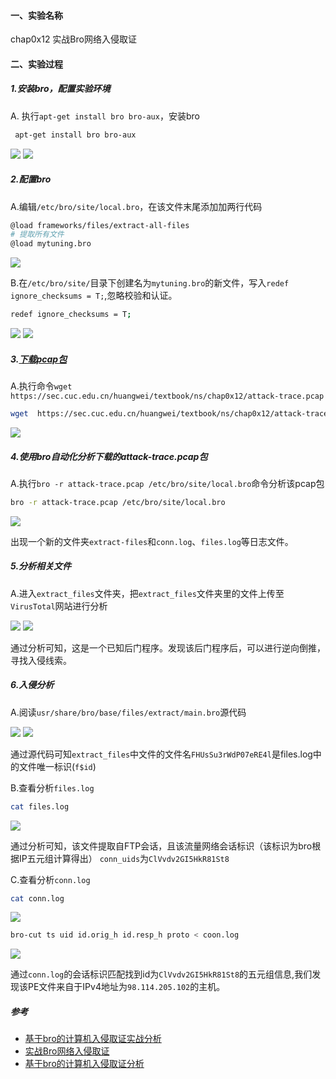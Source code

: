 #### 一、实验名称

chap0x12 实战Bro网络入侵取证

####  二、实验过程
 ##### 1.安装bro，配置实验环境

 A. 执行`apt-get install bro bro-aux`，安装bro
  
 ```bash
  apt-get install bro bro-aux
 ```

 ![](/网络安全/chap0x12/images/1-A-1.png)
 ![](/网络安全/chap0x12/images/1-A-2.png)
 
 ##### 2.配置bro
 A.编辑`/etc/bro/site/local.bro`，在该文件末尾添加加两行代码

 ```bash
 @load frameworks/files/extract-all-files 
 # 提取所有文件
 @load mytuning.bro
 ```

 ![](/网络安全/chap0x12/images/2-A-1.png)

 B.在`/etc/bro/site/`目录下创建名为`mytuning.bro`的新文件，写入`redef ignore_checksums = T;`,忽略校验和认证。

 ```bash
 redef ignore_checksums = T;
 ```
 
 ![](/网络安全/chap0x12/images/2-B-1.png)
 ![](/网络安全/chap0x12/images/2-B-2.png)

 ##### 3.[下载pcap包](http://sec.cuc.edu.cn/huangwei/textbook/ns/chap0x12/attack-trace.pcap)

 A.执行命令`wget  https://sec.cuc.edu.cn/huangwei/textbook/ns/chap0x12/attack-trace.pcap`

 ```bash
 wget  https://sec.cuc.edu.cn/huangwei/textbook/ns/chap0x12/attack-trace.pcap
 ```
 
 ![](/网络安全/chap0x12/images/3-A-1.png)

 ##### 4.使用bro自动化分析下载的attack-trace.pcap包
 
 A.执行`bro -r attack-trace.pcap /etc/bro/site/local.bro`命令分析该pcap包

 ```bash
 bro -r attack-trace.pcap /etc/bro/site/local.bro
 ```

 ![](/网络安全/chap0x12/images/4-A-1.png)

 出现一个新的文件夹`extract-files`和`conn.log`、`files.log`等日志文件。

 ##### 5.分析相关文件
 
 A.进入`extract_files`文件夹，把`extract_files`文件夹里的文件上传至`VirusTotal`网站进行分析
 
 ![](/网络安全/chap0x12/images/5-A-1.png)
 ![](/网络安全/chap0x12/images/5-A-2.png)
 
 通过分析可知，这是一个已知后门程序。发现该后门程序后，可以进行逆向倒推，寻找入侵线索。

 ##### 6.入侵分析
 
 A.阅读`usr/share/bro/base/files/extract/main.bro`源代码
 
 ![](/网络安全/chap0x12/images/6-A-1.png)
 ![](/网络安全/chap0x12/images/6-A-2.png)
 
 通过源代码可知`extract_files`中文件的文件名`FHUsSu3rWdP07eRE4l`是files.log中的文件唯一标识(`f$id`)
 
 B.查看分析`files.log`
 ```bash
 cat files.log
 ```
 
 ![](/网络安全/chap0x12/images/6-B-1.png)
 
 通过分析可知，该文件提取自FTP会话，且该流量网络会话标识（该标识为bro根据IP五元组计算得出）
 `conn_uids`为`ClVvdv2GI5HkR81St8`
 
 C.查看分析`conn.log`
 
 ```bash
 cat conn.log
 ```

 ![](/网络安全/chap0x12/images/6-C-1.png)
 

 ```bash
 bro-cut ts uid id.orig_h id.resp_h proto < coon.log
 ```

 ![](/网络安全/chap0x12/images/6-C-2.png)

 
 通过`conn.log`的会话标识匹配找到id为`ClVvdv2GI5HkR81St8`的五元组信息,我们发现该PE文件来自于IPv4地址为`98.114.205.102`的主机。
 
 ##### 参考
 - [基于bro的计算机入侵取证实战分析](https://www.freebuf.com/articles/system/135843.html)
 - [实战Bro网络入侵取证](https://github.com/ghan3/ns/blob/4f62287a3ca402f727b3fca37805fc601d17bdc5/2017-2/GHHW/HW4/HW4.md)
 - [基于bro的计算机入侵取证分析](https://github.com/RachelLYY/ns/blob/c381e84540ae5916211eb024fa76bca3cc9725fb/2017-2/Lab4/%E5%9F%BA%E4%BA%8Ebro%E7%9A%84%E8%AE%A1%E7%AE%97%E6%9C%BA%E5%85%A5%E4%BE%B5%E5%8F%96%E8%AF%81%E5%88%86%E6%9E%90.md)

 
